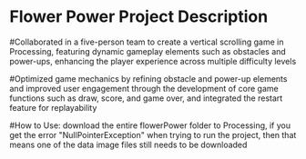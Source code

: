 # Flower Power Project Description
#Collaborated in a five-person team to create a vertical scrolling game in Processing, featuring dynamic gameplay elements such as obstacles and power-ups, enhancing the player experience across multiple difficulty levels

#Optimized game mechanics by refining obstacle and power-up elements and improved user engagement through the development of core game functions such as draw, score, and game over, and integrated the restart feature for replayability

#How to Use: download the entire flowerPower folder to Processing, if you get the error "NullPointerException" when trying to run the project, then that means one of the data image files still needs to be downloaded
